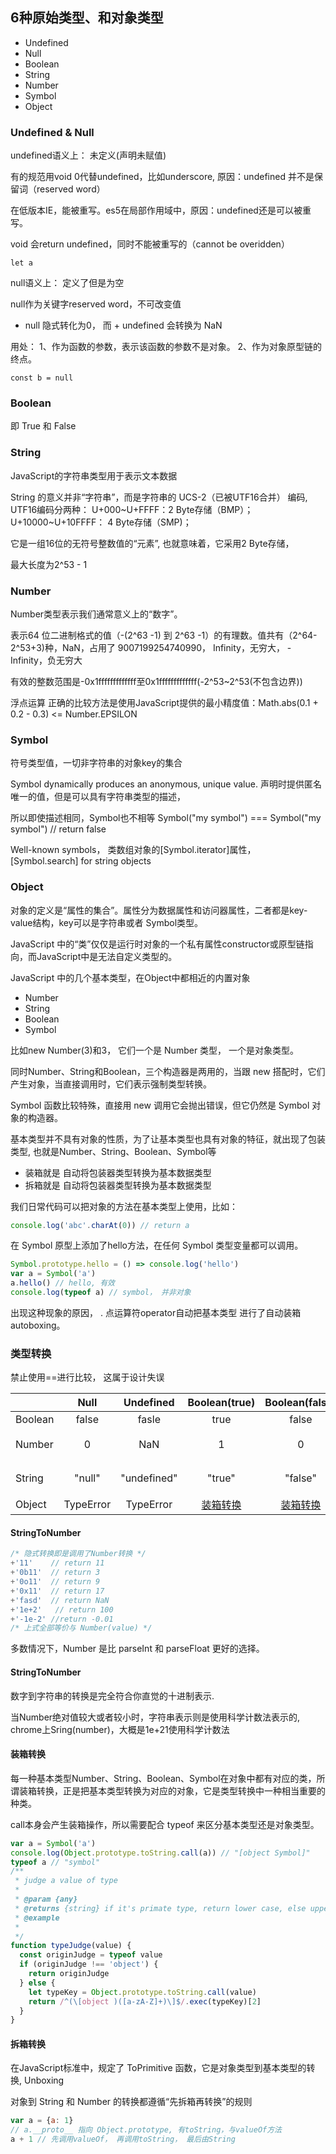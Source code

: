 ## 6种原始类型、和对象类型

  - Undefined
  - Null
  - Boolean
  - String
  - Number
  - Symbol
  - Object

### Undefined & Null

undefined语义上： 未定义(声明未赋值)

有的规范用void 0代替undefined，比如underscore, 原因：undefined 并不是保留词（reserved word）

在低版本IE，能被重写。es5在局部作用域中，原因：undefined还是可以被重写。

void 会return undefined，同时不能被重写的（cannot be overidden）

```
let a
```

null语义上： 定义了但是为空

null作为关键字reserved word，不可改变值

+ null 隐式转化为0， 而 + undefined 会转换为 NaN

用处： 1、作为函数的参数，表示该函数的参数不是对象。 2、作为对象原型链的终点。

```
const b = null
```

### Boolean

即 True 和 False

### String

JavaScript的字符串类型用于表示文本数据

String 的意义并非“字符串”，而是字符串的 UCS-2（已被UTF16合并） 编码, UTF16编码分两种： U+000~U+FFFF：2 Byte存储（BMP）； U+10000~U+10FFFF： 4 Byte存储（SMP)；

它是一组16位的无符号整数值的“元素”, 也就意味着，它采用2 Byte存储，

最大长度为2^53 - 1

### Number

Number类型表示我们通常意义上的“数字”。

表示64 位二进制格式的值（-(2^63 -1) 到 2^63 -1）的有理数。值共有（2^64-2^53+3)种，NaN，占用了 9007199254740990， Infinity，无穷大， -Infinity，负无穷大

有效的整数范围是-0x1fffffffffffff至0x1fffffffffffff(-2^53~2^53(不包含边界))

浮点运算 正确的比较方法是使用JavaScript提供的最小精度值：Math.abs(0.1 + 0.2 - 0.3) <= Number.EPSILON

### Symbol

符号类型值，一切非字符串的对象key的集合

Symbol  dynamically produces an anonymous, unique value. 声明时提供匿名唯一的值，但是可以具有字符串类型的描述，

所以即使描述相同，Symbol也不相等 Symbol("my symbol") === Symbol("my symbol") // return false

Well-known symbols， 类数组对象的[Symbol.iterator]属性， [Symbol.search] for string objects

### Object

对象的定义是“属性的集合”。属性分为数据属性和访问器属性，二者都是key-value结构，key可以是字符串或者 Symbol类型。

JavaScript 中的“类”仅仅是运行时对象的一个私有属性constructor或原型链指向，而JavaScript中是无法自定义类型的。

JavaScript 中的几个基本类型，在Object中都相近的内置对象

  - Number
  - String
  - Boolean
  - Symbol

比如new Number(3)和3， 它们一个是 Number 类型， 一个是对象类型。

同时Number、String和Boolean，三个构造器是两用的，当跟 new 搭配时，它们产生对象，当直接调用时，它们表示强制类型转换。

Symbol 函数比较特殊，直接用 new 调用它会抛出错误，但它仍然是 Symbol 对象的构造器。

基本类型并不具有对象的性质，为了让基本类型也具有对象的特征，就出现了包装类型, 也就是Number、String、Boolean、Symbol等

 - 装箱就是  自动将包装器类型转换为基本数据类型
 - 拆箱就是  自动将包装器类型转换为基本数据类型

我们日常代码可以把对象的方法在基本类型上使用，比如：

``` javascript
console.log('abc'.charAt(0)) // return a
```

在 Symbol 原型上添加了hello方法，在任何 Symbol 类型变量都可以调用。

``` javascript
Symbol.prototype.hello = () => console.log('hello')
var a = Symbol('a')
a.hello() // hello, 有效
console.log(typeof a) // symbol， 并非对象
```

出现这种现象的原因， . 点运算符operator自动把基本类型 进行了自动装箱autoboxing。

### 类型转换

禁止使用==进行比较， 这属于设计失误

|  | Null | Undefined | Boolean(true) | Boolean(false) | Number | String | Symbol | Object |
| ------ | :------: | :------: | :------: | :------: | :------: | :------: | :------: | :------: |
| Boolean | false | fasle | true | false | 0/NaN: false | "": false | true | true|
| Number | 0 | NaN | 1 | 0 | - | [StringToNumber](#StringToNumber) | TypeError | [拆箱转换](#拆箱转换)
| String | "null" | "undefined" | "true" | "false" | [NumbertoString](#NumbertoString) | - | TypeError | [拆箱转换](#拆箱转换)
| Object | TypeError | TypeError | [装箱转换](#装箱转换) | [装箱转换](#装箱转换) | [装箱转换](#装箱转换) | [装箱转换](#装箱转换) | [装箱转换](#装箱转换) | -

#### StringToNumber
``` javascript
/* 隐式转换即是调用了Number转换 */
+'11'    // return 11
+'0b11'  // return 3
+'0o11'  // return 9
+'0x11'  // return 17 
+'fasd'  // return NaN
+'1e+2'   // return 100
+'-1e-2' //return -0.01
/* 上式全部等价与 Number(value) */
```
多数情况下，Number 是比 parseInt 和 parseFloat 更好的选择。

#### StringToNumber

数字到字符串的转换是完全符合你直觉的十进制表示.

当Number绝对值较大或者较小时，字符串表示则是使用科学计数法表示的, chrome上Sring(number)，大概是1e+21使用科学计数法

#### 装箱转换

每一种基本类型Number、String、Boolean、Symbol在对象中都有对应的类，所谓装箱转换，正是把基本类型转换为对应的对象，它是类型转换中一种相当重要的种类。

call本身会产生装箱操作，所以需要配合 typeof 来区分基本类型还是对象类型。
``` javascript
var a = Symbol('a')
console.log(Object.prototype.toString.call(a)) // "[object Symbol]"
typeof a // "symbol"
/**
 * judge a value of type
 * 
 * @param {any}
 * @returns {string} if it's primate type, return lower case, else upper case
 * @example
 *
 */
function typeJudge(value) {
  const originJudge = typeof value
  if (originJudge !== 'object') {
    return originJudge
  } else {
    let typeKey = Object.prototype.toString.call(value)
    return /^(\[object )([a-zA-Z]+)\]$/.exec(typeKey)[2]
  }
}
```

#### 拆箱转换

在JavaScript标准中，规定了 ToPrimitive 函数，它是对象类型到基本类型的转换, Unboxing

对象到 String 和 Number 的转换都遵循“先拆箱再转换”的规则

``` javascript
var a = {a: 1}
// a.__proto__ 指向 Object.prototype, 有toString，与valueOf方法
a + 1 // 先调用valueOf， 再调用toString， 最后由String
```